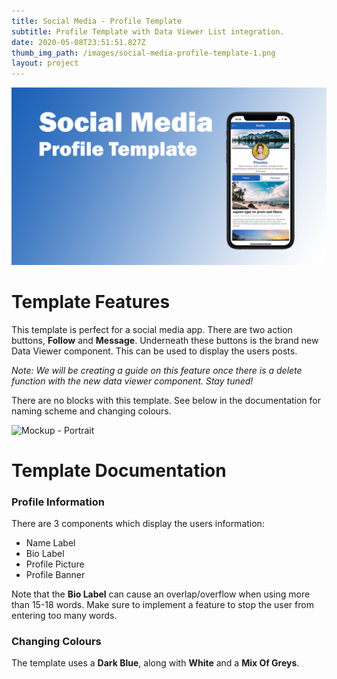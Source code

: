 ```yaml
---
title: Social Media - Profile Template
subtitle: Profile Template with Data Viewer List integration.
date: 2020-05-08T23:51:51.827Z
thumb_img_path: /images/social-media-profile-template-1.png
layout: project
---
```

![Template Banner](/images/social-media-profile-template-1.png)

# Template Features

This template is perfect for a social media app. There are two action buttons, **Follow** and **Message**. Underneath these buttons is the brand new Data Viewer component. This can be used to display the users posts.

*Note: We will be creating a guide on this feature once there is a delete function with the new data viewer component. Stay tuned!*

There are no blocks with this template. See below in the documentation for naming scheme and changing colours.

![Mockup - Portrait]()

# Template Documentation

### Profile Information

There are 3 components which display the users information:

* Name Label
* Bio Label
* Profile Picture
* Profile Banner

Note that the **Bio Label** can cause an overlap/overflow when using more than 15-18 words. Make sure to implement a feature to stop the user from entering too many words.

### Changing Colours

The template uses a **Dark Blue**, along with **White** and a **Mix Of Greys**.